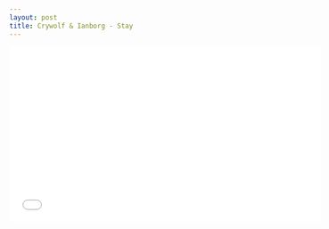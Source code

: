 ```yaml
---
layout: post
title: Crywolf & Ianborg - Stay
---
```

<iframe width="560" height="315" src="//www.youtube.com/embed/OIev7xOfN-8" frameborder="0" allowfullscreen></iframe>
